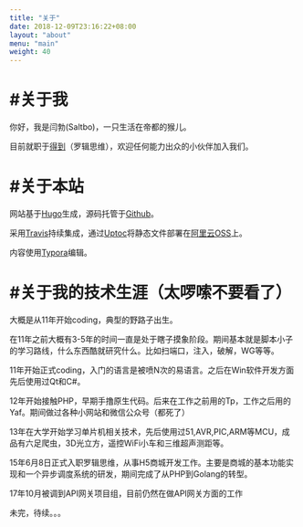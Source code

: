 ```yaml
---
title: "关于"
date: 2018-12-09T23:16:22+08:00
layout: "about"
menu: "main"
weight: 40
---
```


# #关于我

你好，我是闫勃(Saltbo)，一只生活在帝都的猴儿。

目前就职于[得到](https://www.igetget.com)（罗辑思维），欢迎任何能力出众的小伙伴加入我们。

# #关于本站

网站基于[Hugo](https://gohugo.io/)生成，源码托管于[Github](https://github.com/saltbo/blog)。

采用[Travis](https://travis-ci.org/saltbo/blog)持续集成，通过[Uptoc](https://github.com/saltbo/uptoc)将静态文件部署在[阿里云OSS](https://promotion.aliyun.com/ntms/yunparter/invite.html?userCode=bs8qa9fz)上。

内容使用[Typora](https://www.typora.io/)编辑。

# #关于我的技术生涯（太啰嗦不要看了）

大概是从11年开始coding，典型的野路子出生。

在11年之前大概有3-5年的时间一直是处于瞎子摸象阶段。期间基本就是脚本小子的学习路线，什么东西酷就研究什么。比如扫端口，注入，破解，WG等等。

11年开始正式coding，入门的语言是被喷N次的易语言。之后在Win软件开发方面先后使用过Qt和C#。

12年开始接触PHP，早期手撸原生代码。后来在工作之前用的Tp，工作之后用的Yaf。期间做过各种小网站和微信公众号（都死了）

13年在大学开始学习单片机相关技术，先后使用过51,AVR,PIC,ARM等MCU，成品有六足爬虫，3D光立方，遥控WiFi小车和三维超声测距等。

15年6月8日正式入职罗辑思维，从事H5商城开发工作。主要是商城的基本功能实现和一个异步调度系统的研发，期间完成了从PHP到Golang的转型。

17年10月被调到API网关项目组，目前仍然在做API网关方面的工作

未完，待续。。。